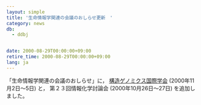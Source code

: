 ```yaml
---
layout: simple
title: '生命情報学関連の会議のおしらせ更新　'
category: news
db:
  - ddbj


date: 2000-08-29T00:00:00+09:00
retire_time: 2000-08-29T00:00:00+09:00
lang: ja
---
```


「生命情報学関連の会議のおしらせ」に， <a href="http://icsg2000.riken.go.jp/">構造ゲノミクス国際学会</a> (2000年11月2日～5日) と， 第２３回情報化学討論会 (2000年10月26日～27日) を追加しました。
